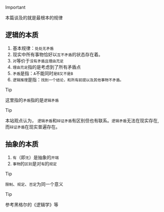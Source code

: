 > [!IMPORTANT]
> 本篇谈及的就是最根本的规律

## 逻辑的本质

1. 基本规律：`处处无矛盾`
2. 现实中所有事物恰好以`互不矛盾`的状态存在着。
3. `对`等价于`没有矛盾且理由充足`
4. `理由充足`指的是考虑到了所有矛盾点
5. `矛盾`是指：`A`不能同时`是B又不是B`
6. `逻辑推理`是指：`找到一个结论，和所有前提以及其他事物不矛盾。`

> [!TIP]
> 这里指的`矛盾`指的是`逻辑矛盾`

> [!TIP]
> 本站观点认为， `逻辑矛盾`和`辩证矛盾`有区别但也有联系。`逻辑矛盾`无法在现实存在, 而`辩证矛盾`在现实普遍存在。

## 抽象的本质

1. `有`（即`无`）是抽象的`开端`
1. `事物`的`区别`是对`有`的`规定`

> [!TIP]
> `限制`、`规定`、`否定`为同一个意义

> [!TIP]
> 参考黑格尔的《逻辑学》等
